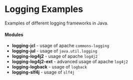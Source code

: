# Logging Examples

Examples of different logging frameworks in Java.

#### Modules
- **logging-jcl** - usage of apache `commons-logging`
- **logging-jul** - usage of `java.util.logging`
- **logging-log4j2** - usage of apache `log4j2`
- **logging-log4j2-ext** - advanced usage of apache `log4j2`
- **logging-logback** - usage of `logback`
- **logging-slf4j** - usage of `slf4j`
